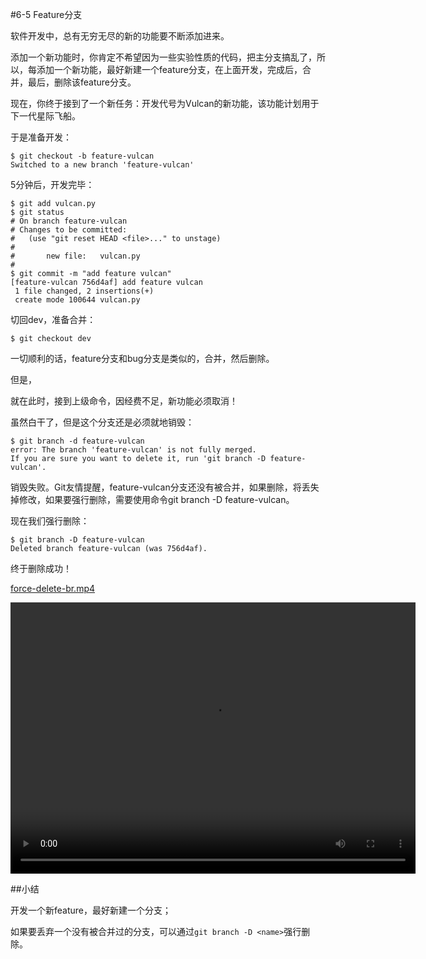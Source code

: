 #6-5 Feature分支


软件开发中，总有无穷无尽的新的功能要不断添加进来。

添加一个新功能时，你肯定不希望因为一些实验性质的代码，把主分支搞乱了，所以，每添加一个新功能，最好新建一个feature分支，在上面开发，完成后，合并，最后，删除该feature分支。

现在，你终于接到了一个新任务：开发代号为Vulcan的新功能，该功能计划用于下一代星际飞船。

于是准备开发：

	$ git checkout -b feature-vulcan
	Switched to a new branch 'feature-vulcan'

5分钟后，开发完毕：

	$ git add vulcan.py
	$ git status
	# On branch feature-vulcan
	# Changes to be committed:
	#   (use "git reset HEAD <file>..." to unstage)
	#
	#       new file:   vulcan.py
	#
	$ git commit -m "add feature vulcan"
	[feature-vulcan 756d4af] add feature vulcan
	 1 file changed, 2 insertions(+)
	 create mode 100644 vulcan.py

切回dev，准备合并：

	$ git checkout dev

一切顺利的话，feature分支和bug分支是类似的，合并，然后删除。

但是，

就在此时，接到上级命令，因经费不足，新功能必须取消！

虽然白干了，但是这个分支还是必须就地销毁：

	$ git branch -d feature-vulcan
	error: The branch 'feature-vulcan' is not fully merged.
	If you are sure you want to delete it, run 'git branch -D feature-vulcan'.

销毁失败。Git友情提醒，feature-vulcan分支还没有被合并，如果删除，将丢失掉修改，如果要强行删除，需要使用命令git branch -D feature-vulcan。

现在我们强行删除：

	$ git branch -D feature-vulcan
	Deleted branch feature-vulcan (was 756d4af).

终于删除成功！

[force-delete-br.mp4](http://github.liaoxuefeng.com/sinaweibopy/video/force-delete-br.mp4)

<video controls="" height="434" width="648">
<source src="../video/chapter6/force-delete-br.mp4">
<source src="http://github.liaoxuefeng.com/sinaweibopy/video/force-delete-br.mp4">
</video>

##小结

开发一个新feature，最好新建一个分支；

如果要丢弃一个没有被合并过的分支，可以通过`git branch -D <name>`强行删除。
